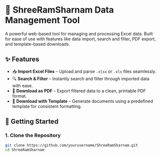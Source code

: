 # 🙏 ShreeRamSharnam Data Management Tool

A powerful web-based tool for managing and processing Excel data. Built for ease of use with features like data import, search and filter, PDF export, and template-based downloads.

## ✨ Features

- 📥 **Import Excel Files** – Upload and parse `.xlsx` or `.xls` files seamlessly.
- 🔍 **Search & Filter** – Instantly search and filter through imported data with ease.
- 📄 **Download as PDF** – Export filtered data to a clean, printable PDF format.
- 📑 **Download with Template** – Generate documents using a predefined template for consistent formatting.

## 🚀 Getting Started

### 1. Clone the Repository
```bash
git clone https://github.com/yourusername/ShreeRamSharnam.git
cd ShreeRamSharnam
